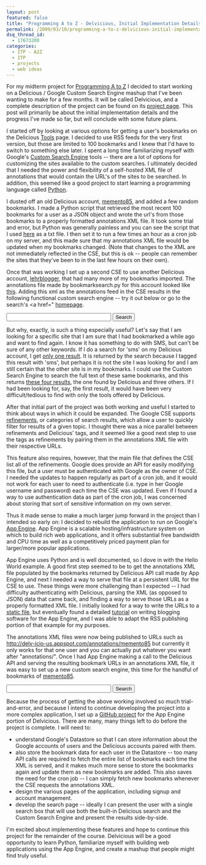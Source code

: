 ```yaml
---
layout: post
featured: false
title: "Programming A to Z - Delvicious, Initial Implementation Details"
permalink: /2009/03/10/programming-a-to-z-delvicious-initial-implementation-details/
dsq_thread_id:
  - 17673200
categories:
  - ITP - A2Z
  - ITP
  - projects
  - web ideas
---
```

For my midterm project for [Programming A to Z][1] I decided to start working on a Delicious / Google Custom Search Engine mashup that I've been wanting to make for a few months. It will be called Delvicious, and a complete description of the project can be found on its [project page][2]. This post will primarily be about the initial implementation details and the progress I've made so far, but will conclude with some future plans.

I started off by looking at various options for getting a user's bookmarks on the Delicious [Tools][3] page. I decided to use RSS feeds for the very first version, but those are limited to 100 bookmarks and I knew that I'd have to switch to something else later. I spent a long time familiarizing myself with Google's [Custom Search Engine][4] tools -- there are a lot of options for customizing the sites available to the custom searches. I ultimately decided that I needed the power and flexibility of a self-hosted XML file of annotations that would contain the URL's of the sites to be searched. In addition, this seemed like a good project to start learning a programming language called [Python][5].

I dusted off an old Delicious account, [memento85][6], and added a few random bookmarks. I made a Python script that retrieved the most recent 100 bookmarks for a user as a JSON object and wrote the url's from those bookmarks to a properly formatted annotations XML file. It took some trial and error, but Python was generally painless and you can see the script that I used [here][7] as a txt file. I then set it to run a few times an hour as a cron job on my server, and this made sure that my annotations XML file would be updated when my bookmarks changed. (Note that changes to the XML are not immediately reflected in the CSE, but this is ok -- people can remember the sites that they've been to in the last few hours on their own).

Once that was working I set up a second CSE to use another Delicious account, [lehrblogger][8], that had many more of my bookmarks imported. The annotations file made by bookmarksearch.py for this account looked like [this][9]. Adding this xml as the annotations feed in the CSE results in the following functional custom search engine -- try it out below or go to the search's <a href=" [homepage][10].

<form action="http://www.google.com/cse" id="cse-search-box">
<div>
<input type="hidden" name="cx" value="009810118062903062392:kucrzepmu5o" />
<input type="hidden" name="ie" value="UTF-8" />
<input type="text" name="q" size="31" />
<input type="submit" name="sa" value="Search" />
</div>
</form>
<script type="text/javascript" src="http://www.google.com/coop/cse/brand?form=cse-search-box&lang=en"></script>

But why, exactly, is such a thing especially useful? Let's say that I am looking for a specific site that I am sure that I had bookmarked a while ago and want to find again. I know it has something to do with SMS, but can't be sure of any other keywords. If I do a search for 'sms' on my Delicious account, I get [only one result][11]. It is returned by the search because I tagged this result with 'sms', but perhaps it is not the site I was looking for and I am still certain that the other site is in my bookmarks. I could use the Custom Search Engine to search the full text of these same bookmarks, and this returns [these four results][12], the one found by Delicious and three others. If I had been looking for, say, the first result, it would have been very difficult/tedious to find with only the tools offered by Delicious.

After that initial part of the project was both working and useful I started to think about ways in which it could be expanded. The Google CSE supports [refinements][13], or categories of search results, which allow a user to quickly filter for results of a given topic. I thought there was a nice parallel between refinements and Delicious' tags, and it seemed like a good next step to use the tags as refinements by pairing them in the annotations XML file with their respective URLs.

This feature also requires, however, that the main file that defines the CSE list all of the refinements. Google does provide an API for easily modifying this file, but a user must be authenticated with Google as the owner of CSE. I needed the updates to happen regularly as part of a cron job, and it would not work for each user to need to authenticate (i.e. type in her Google username and password) each time the CSE was updated. Even if I found a way to use authentication data as part of the cron job, I was concerned about storing that sort of sensitive information on my own server.

Thus it made sense to make a much larger jump forward in the project than I intended so early on: I decided to rebuild the application to run on Google's [App Engine][14]. App Engine is a scalable hosting/infrastructure system on which to build rich web applications, and it offers substantial free bandwidth and CPU time as well as a competitively priced payment plan for larger/more popular applications.

App Engine uses Python and is well documented, so I dove in with the Hello World example. A good first step seemed to be to get the annotations XML file populated by the bookmarks returned by Delicious API call made by App Engine, and next I needed a way to serve that file at a persistent URL for the CSE to use. These things were more challenging than I expected -- I had difficulty authenticating with Delicious, parsing the XML (as opposed to JSON) data that came back, and finding a way to serve those URLs as a properly formatted XML file. I initially looked for a way to write the URLs to a [static file][15], but eventually found a detailed [tutorial][16] on writing blogging software for the App Engine, and I was able to adapt the RSS publishing portion of that example for my purposes.

The annotations XML files were now being published to URLs such as <http://delv-icio-us.appspot.com/annotations/memento85> but currently it only works for that one user and you can actually put whatever you want after "annotations/". Once I had App Engine making a call to the Delicious API and serving the resulting bookmark URLs in an annotations XML file, it was easy to set up a new custom search engine, this time for the handful of bookmarks of [memento85][6].

<form action="http://www.google.com/cse" id="cse-search-box2">
<div>
<input type="hidden" name="cx" value="009810118062903062392:k4ronzyjnvs" />
<input type="hidden" name="ie" value="UTF-8" />
<input type="text" name="q" size="31" />
<input type="submit" name="sa" value="Search" />
</div>
</form>
<script type="text/javascript" src="http://www.google.com/coop/cse/brand?form=cse-search-box2&lang=en"></script>

Because the process of getting the above working involved so much trial-and-error, and because I intend to continue developing the project into a more complex application, I set up a [GitHub project][17] for the App Engine portion of Delvicious. There are many, many things left to do before the project is complete. I will need to:

 * understand Google's Datastore so that I can store information about the Google accounts of users and the Delicious accounts paired with them. 
 * also store the bookmark data for each user in the Datastore -- too many API calls are required to fetch the entire list of bookmarks each time the XML is served, and it makes much more sense to store the bookmarks again and update them as new bookmarks are added. This also saves the need for the cron job -- I can simply fetch new bookmarks whenever the CSE requests the annotations XML.
 * design the various pages of the application, including signup and account management.
 * develop the search page -- ideally I can present the user with a single search box that will use both the built-in Delicious search and the Custom Search Engine and present the results side-by-side.

I'm excited about implementing these features and hope to continue this project for the remainder of the course. Delvicious will be a good opportunity to learn Python, familiarize myself with building web applications using the App Engine, and create a mashup that people might find truly useful.

 [1]: http://a2z.decontextualize.com/
 [2]: /delvicious/
 [3]: http://delicious.com/help/tools
 [4]: http://www.google.com/coop/cse/
 [5]: http://python.org
 [6]: http://delicious.com/memento85
 [7]: /projects/spring09/a2z/midterm/bookmarksearch.txt
 [8]: http://delicious.com/lehrblogger
 [9]: /projects/spring09/a2z/midterm/annotations.xml
 [10]: http://www.google.com/coop/cse?cx=009810118062903062392:kucrzepmu5o
 [11]: http://delicious.com/search?p=sms&u=lehrblogger&chk=&context=userposts&tag=&fr=del_icio_us&lc=0
 [12]: http://www.google.com/cse?cx=009810118062903062392%3Akucrzepmu5o&ie=UTF-8&q=sms&sa=Search
 [13]: http://code.google.com/intl/en/apis/customsearch/docs/refinements.html
 [14]: http://appengine.google.com/
 [15]: http://code.google.com/appengine/docs/python/gettingstarted/staticfiles.html
 [16]: http://brizzled.clapper.org/id/77
 [17]: http://github.com/lehrblogger/delvicious/